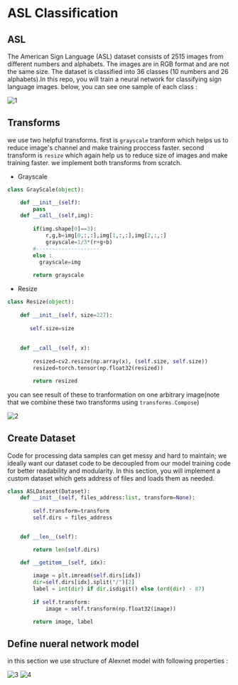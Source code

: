 # ASL Classification

## ASL 
The American Sign Language (ASL) dataset consists of 2515 images from different numbers and alphabets. The images are in RGB format and are not the same size. The dataset is classified into 36 classes (10 numbers and 26 alphabets).In this repo, you will train a neural network for classifying sign language images. below, you can see one sample of each class : 


![1](https://user-images.githubusercontent.com/67091916/219327275-3dd726a8-bedf-4e34-8af8-e734afaffc67.png)


## Transforms 
we use two helpful transforms. first is `grayscale` tranform which helps us to reduce image's channel and make training proccess faster. 
second transform is `resize` which again help us to reduce size of images and make training faster. we implement both transforms from scratch.

- Grayscale
```python
class GrayScale(object):

    def __init__(self):
        pass
    def __call__(self,img):
        
        if(img.shape[0]==3):
            r,g,b=img[0,:,:],img[1,:,:],img[2,:,:]
            grayscale=1/3*(r+g+b)
        #--------------------    
        else : 
          grayscale=img    
        
        return grayscale
```

- Resize

```python
class Resize(object):
    
    def __init__(self, size=227):
        
       self.size=size
    
  
    def __call__(self, x):
    
        resized=cv2.resize(np.array(x), (self.size, self.size))
        resized=torch.tensor(np.float32(resized))

        return resized
```        

you can see result of these to tranformation on one arbitrary image(note that we combine these two transforms using `transforms.Compose`)

![2](https://user-images.githubusercontent.com/67091916/219327284-c1a7313a-5660-427d-9580-ff2e4985c96c.png)

## Create Dataset 

Code for processing data samples can get messy and hard to maintain; we ideally want our dataset code to be decoupled from our model training code for better readability and modularity.
In this section, you will implement a custom dataset which gets address of files and loads them as needed.


```python
class ASLDataset(Dataset):
    def __init__(self, files_address:list, transform=None):
        
        self.transform=transform
        self.dirs = files_address


    def __len__(self):

        return len(self.dirs)

    def __getitem__(self, idx):
      
        image = plt.imread(self.dirs[idx])
        dir=self.dirs[idx].split("/")[2]
        label = int(dir) if dir.isdigit() else (ord(dir) - 87)
       
        if self.transform:
            image = self.transform(np.float32(image))

        return image, label
```   

## Define nueral network model 

in this section we use structure of Alexnet model with following properties : 


![3](https://user-images.githubusercontent.com/67091916/219327265-87cce240-1b48-4e58-8d70-7950567c9b95.png)
![4](https://user-images.githubusercontent.com/67091916/219327273-0d681332-8bc1-4ebb-be04-c3f28dc5f6c1.png)
